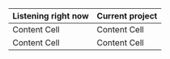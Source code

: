 | Listening right now  | Current project |
| ------------- | ------------- |
| Content Cell  | Content Cell  |
| Content Cell  | Content Cell  |

